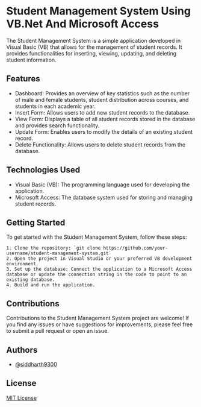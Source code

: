 # Student Management System Using VB.Net And Microsoft Access

The Student Management System is a simple application developed in Visual Basic (VB) that allows for the management of student records. It provides functionalities for inserting, viewing, updating, and deleting student information.



## Features

- Dashboard: Provides an overview of key statistics such as the number of male and female students, student distribution across courses, and students in each academic year.
- Insert Form: Allows users to add new student records to the database.
- View Form: Displays a table of all student records stored in the database and provides search functionality.
- Update Form: Enables users to modify the details of an existing student record.
- Delete Functionality: Allows users to delete student records from the database.
## Technologies Used

- Visual Basic (VB): The programming language used for developing the application.
- Microsoft Access: The database system used for storing and managing student records.
## Getting Started

To get started with the Student Management System, follow these steps:

    1. Clone the repository: `git clone https://github.com/your-username/student-management-system.git`
    2. Open the project in Visual Studio or your preferred VB development environment.
    3. Set up the database: Connect the application to a Microsoft Access database or update the connection string in the code to point to an existing database.
    4. Build and run the application.

## Contributions

Contributions to the Student Management System project are welcome! If you find any issues or have suggestions for improvements, please feel free to submit a pull request or open an issue.


## Authors

- [@siddharth9300](https://www.github.com/siddharth9300)
  

## License
[MIT License](LICENSE)

